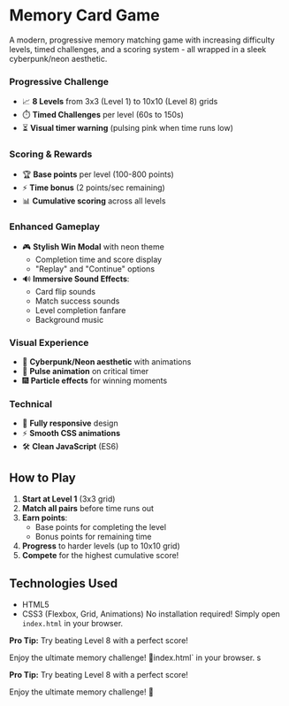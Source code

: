 # Memory Card Game

A modern, progressive memory matching game with increasing difficulty levels, timed challenges, and a scoring system - all wrapped in a sleek cyberpunk/neon aesthetic.

### Progressive Challenge

- 📈 **8 Levels** from 3x3 (Level 1) to 10x10 (Level 8) grids
- ⏱️ **Timed Challenges** per level (60s to 150s)
- ⏳ **Visual timer warning** (pulsing pink when time runs low)

### Scoring & Rewards

- 🏆 **Base points** per level (100-800 points)
- ⚡ **Time bonus** (2 points/sec remaining)
- 📊 **Cumulative scoring** across all levels

### Enhanced Gameplay

- 🎮 **Stylish Win Modal** with neon theme
  - Completion time and score display
  - "Replay" and "Continue" options
- 🔊 **Immersive Sound Effects**:
  - Card flip sounds
  - Match success sounds
  - Level completion fanfare
  - Background music

### Visual Experience

- 🌈 **Cyberpunk/Neon aesthetic** with animations
- 💓 **Pulse animation** on critical timer
- 🎆 **Particle effects** for winning moments

### Technical

- 📱 **Fully responsive** design
- ⚡ **Smooth CSS animations**
- 🛠️ **Clean JavaScript** (ES6)

## How to Play

1. **Start at Level 1** (3x3 grid)
2. **Match all pairs** before time runs out
3. **Earn points**:
   - Base points for completing the level
   - Bonus points for remaining time
4. **Progress** to harder levels (up to 10x10 grid)
5. **Compete** for the highest cumulative score!

## Technologies Used

- HTML5
- CSS3 (Flexbox, Grid, Animations)
No installation required! Simply open `index.html` in your browser.

**Pro Tip:** Try beating Level 8 with a perfect score!

Enjoy the ultimate memory challenge! 🚀index.html` in your browser.
s

**Pro Tip:** Try beating Level 8 with a perfect score!

Enjoy the ultimate memory challenge! 🚀
